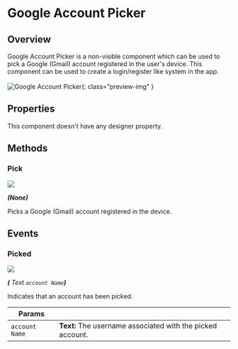 # Google Account Picker

## Overview
Google Account Picker is a non-visible component which can be used to pick a Google (Gmail) account registered in the user's device. This component can be used to create a login/register like system in the app.
<br><br>
![Google Account Picker](/assets/images/components/google/google-account-picker/preview.gif){: class="preview-img" }


## Properties
This component doesn't have any designer property.



## Methods


### Pick

![](/assets/images/components/google/google-account-picker/m_pick.png)

_**\(**None**\)**_

Picks a Google (Gmail) account registered in the device.


## Events

### Picked

![](/assets/images/components/google/google-account-picker/e_picked.png)

_**\(** Text `account Name`**\)**_

Indicates that an account has been picked.

Params               | []()
-------------------- | ---------- 
`account Name`           | **Text:**  The username associated with the picked account.
